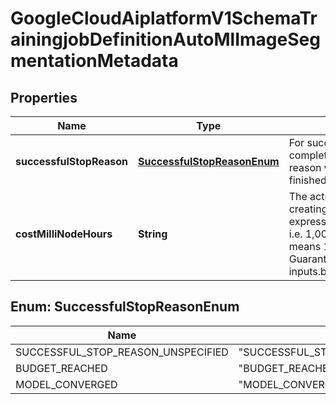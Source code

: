 

# GoogleCloudAiplatformV1SchemaTrainingjobDefinitionAutoMlImageSegmentationMetadata


## Properties

| Name | Type | Description | Notes |
|------------ | ------------- | ------------- | -------------|
|**successfulStopReason** | [**SuccessfulStopReasonEnum**](#SuccessfulStopReasonEnum) | For successful job completions, this is the reason why the job has finished. |  [optional] |
|**costMilliNodeHours** | **String** | The actual training cost of creating this model, expressed in milli node hours, i.e. 1,000 value in this field means 1 node hour. Guaranteed to not exceed inputs.budgetMilliNodeHours. |  [optional] |



## Enum: SuccessfulStopReasonEnum

| Name | Value |
|---- | -----|
| SUCCESSFUL_STOP_REASON_UNSPECIFIED | &quot;SUCCESSFUL_STOP_REASON_UNSPECIFIED&quot; |
| BUDGET_REACHED | &quot;BUDGET_REACHED&quot; |
| MODEL_CONVERGED | &quot;MODEL_CONVERGED&quot; |



